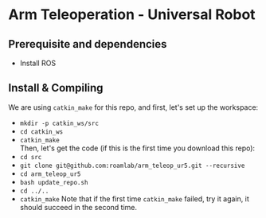 Arm Teleoperation - Universal Robot
==============================
## Prerequisite and dependencies
* Install ROS

## Install & Compiling 
We are using `catkin_make` for this repo, and first, let's set up the workspace:    
* `mkdir -p catkin_ws/src`  
* `cd catkin_ws`  
* `catkin_make`  
Then, let's get the code (if this is the first time you download this repo):
* `cd src`  
* `git clone git@github.com:roamlab/arm_teleop_ur5.git --recursive`  
* `cd arm_teleop_ur5`  
* `bash update_repo.sh`  
* `cd ../..`  
* `catkin_make`  Note that if the first time `catkin_make` failed, try it again, it should succeed in the second time.
